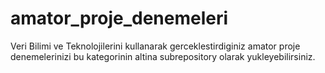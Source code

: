 # amator_proje_denemeleri
Veri Bilimi ve Teknolojilerini kullanarak gerceklestirdiginiz amator proje denemelerinizi bu kategorinin altina subrepository olarak yukleyebilirsiniz.
